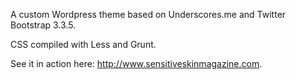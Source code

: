 A custom Wordpress theme based on Underscores.me and Twitter Bootstrap 3.3.5.

CSS compiled with Less and Grunt.

See it in action here: http://www.sensitiveskinmagazine.com.

